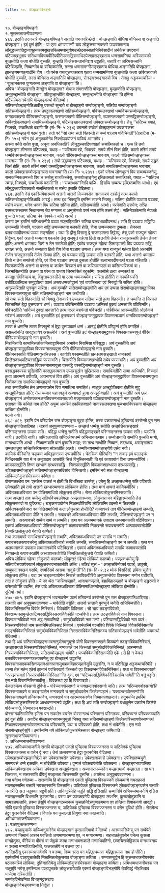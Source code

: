 ```yaml
---
title: १०. बोज्झङ्गविभङ्गो

---
```

१०. बोज्झङ्गविभङ्गो  
१. सुत्तन्तभाजनीयवण्णना  
४६६. इदानि तदनन्तरे बोज्झङ्गविभङ्गे सत्ताति गणनपरिच्छेदो। बोज्झङ्गाति बोधिया बोधिस्स वा अङ्गाति बोज्झङ्गा। इदं वुत्तं होति – या एसा धम्मसामग्गी याय लोकुत्तरमग्गक्खणे उप्पज्जमानाय लीनुद्धच्चपतिट्ठानायूहनकामसुखत्तकिलमथानुयोगउच्छेदसस्सताभिनिवेसादीनं अनेकेसं उपद्दवानं पटिपक्खभूताय सतिधम्मविचयवीरियपीतिपस्सद्धिसमाधिउपेक्खासङ्खाताय धम्मसामग्गिया अरियसावको बुज्झतीति कत्वा बोधीति वुच्चति, बुज्झति किलेससन्ताननिद्दाय उट्ठहति, चत्तारि वा अरियसच्चानि पटिविज्झति, निब्बानमेव वा सच्छिकरोति, तस्सा धम्मसामग्गीसङ्खाताय बोधिया अङ्गातिपि बोज्झङ्गा, झानङ्गमग्गङ्गादीनि विय। यो पनेस यथावुत्तप्पकाराय एताय धम्मसामग्गिया बुज्झतीति कत्वा अरियसावको बोधीति वुच्चति, तस्स बोधिस्स अङ्गातिपि बोज्झङ्गा, सेनङ्गरथङ्गादयो विय। तेनाहु अट्ठकथाचरिया – ‘‘बुज्झनकस्स पुग्गलस्स अङ्गाति वा बोज्झङ्गा’’ति।  
अपिच ‘‘बोज्झङ्गाति केनट्ठेन बोज्झङ्गा? बोधाय संवत्तन्तीति बोज्झङ्गा, बुज्झन्तीति बोज्झङ्गा, अनुबुज्झन्तीति बोज्झङ्गा, पटिबुज्झन्तीति बोज्झङ्गा, सम्बुज्झन्तीति बोज्झङ्गा’’ति इमिना पटिसम्भिदानयेनापि बोज्झङ्गत्थो वेदितब्बो।  
सतिसम्बोज्झङ्गोतिआदीसु पसत्थो सुन्दरो च बोज्झङ्गो सम्बोज्झङ्गो, सतियेव सम्बोज्झङ्गो सतिसम्बोज्झङ्गो। तत्थ उपट्ठानलक्खणो सतिसम्बोज्झङ्गो, पविचयलक्खणो धम्मविचयसम्बोज्झङ्गो, पग्गहलक्खणो वीरियसम्बोज्झङ्गो, फरणलक्खणो पीतिसम्बोज्झङ्गो, उपसमलक्खणो पस्सद्धिसम्बोज्झङ्गो, अविक्खेपलक्खणो समाधिसम्बोज्झङ्गो, पटिसङ्खानलक्खणो उपेक्खासम्बोज्झङ्गो। तेसु ‘‘सतिञ्च ख्वाहं, भिक्खवे, सब्बत्थिकं वदामी’’ति (सं॰ नि॰ ५.२३४) वचनतो सब्बेसं बोज्झङ्गानं उपकारकत्ता सतिसम्बोज्झङ्गो पठमं वुत्तो। ततो परं ‘‘सो तथा सतो विहरन्तो तं धम्मं पञ्ञाय पविचिनती’’तिआदिना (म॰ नि॰ १५०) नयेन एवं अनुक्कमेनेव निक्खेपपयोजनं पाळियं आगतमेव।  
कस्मा पनेते सत्तेव वुत्ता, अनूना अनधिकाति? लीनुद्धच्चपटिपक्खतो सब्बत्थिकतो च। एत्थ हि तयो बोज्झङ्गा लीनस्स पटिपक्खा, यथाह – ‘‘यस्मिञ्च खो, भिक्खवे, समये लीनं चित्तं होति, कालो तस्मिं समये धम्मविचयसम्बोज्झङ्गस्स भावनाय, कालो वीरियसम्बोज्झङ्गस्स भावनाय, कालो पीतिसम्बोज्झङ्गस्स भावनाया’’ति (सं॰ नि॰ ५.२३४)। तयो उद्धच्चस्स पटिपक्खा, यथाह – ‘‘यस्मिञ्च खो, भिक्खवे, समये उद्धतं चित्तं होति, कालो तस्मिं समये पस्सद्धिसम्बोज्झङ्गस्स भावनाय, कालो समाधिसम्बोज्झङ्गस्स भावनाय, कालो उपेक्खासम्बोज्झङ्गस्स भावनाया’’ति (सं॰ नि॰ ५.२३४)। एको पनेत्थ लोणधूपनं विय सब्बब्यञ्जनेसु, सब्बकम्मिकअमच्चो विय च सब्बेसु राजकिच्चेसु, सब्बबोज्झङ्गेसु इच्छितब्बतो सब्बत्थिको, यथाह – ‘‘सतिञ्च ख्वाहं, भिक्खवे, सब्बत्थिकं वदामी’’ति। ‘‘सब्बत्थक’’न्तिपि पाळि। द्विन्नम्पि सब्बत्थ इच्छितब्बन्ति अत्थो। एवं लीनुद्धच्चपटिपक्खतो सब्बत्थिकतो च सत्तेव वुत्ताति वेदितब्बा।  
४६७. इदानि नेसं एकस्मिंयेवारम्मणे अत्तनो अत्तनो किच्चवसेन नानाकरणं दस्सेतुं तत्थ कतमो सतिसम्बोज्झङ्गोतिआदि आरद्धं। तत्थ इध भिक्खूति इमस्मिं सासने भिक्खु। सतिमा होतीति पञ्ञाय पञ्ञवा, यसेन यसवा, धनेन धनवा विय सतिया सतिमा होति, सतिसम्पन्नोति अत्थो। परमेनाति उत्तमेन; तञ्हि परमत्थसच्चस्स निब्बानस्स चेव मग्गस्स च अनुलोमतो परमं नाम होति उत्तमं सेट्ठं। सतिनेपक्केनाति नेपक्कं वुच्चति पञ्ञा; सतिया चेव नेपक्केन चाति अत्थो।  
कस्मा पन इमस्मिं सतिभाजनीये पञ्ञा सङ्गहिताति? सतिया बलवभावदीपनत्थं। सति हि पञ्ञाय सद्धिम्पि उप्पज्जति विनापि, पञ्ञाय सद्धिं उप्पज्जमाना बलवती होति, विना उप्पज्जमाना दुब्बला। तेनस्सा बलवभावदीपनत्थं पञ्ञा सङ्गहिता। यथा हि द्वीसु दिसासु द्वे राजमहामत्ता तिट्ठेय्युं; तेसु एको राजपुत्तं गहेत्वा तिट्ठेय्य, एको अत्तनो धम्मताय एककोव तेसु राजपुत्तं गहेत्वा ठितो अत्तनोपि तेजेन राजपुत्तस्सपि तेजेन तेजवा होति; अत्तनो धम्मताय ठितो न तेन समतेजो होति; एवमेव राजपुत्तं गहेत्वा ठितमहामत्तो विय पञ्ञाय सद्धिं उप्पन्ना सति, अत्तनो धम्मताय ठितो विय विना पञ्ञाय उप्पन्ना। तत्थ यथा राजपुत्तं गहेत्वा ठितो अत्तनोपि तेजेन राजपुत्तस्सपि तेजेन तेजवा होति, एवं पञ्ञाय सद्धिं उप्पन्ना सति बलवती होति; यथा अत्तनो धम्मताय ठितो न तेन समतेजो होति, एवं विना पञ्ञाय उप्पन्ना दुब्बला होतीति बलवभावदीपनत्थं पञ्ञा गहिताति।  
चिरकतम्पीति अत्तनो वा परस्स वा कायेन चिरकतं वत्तं वा कसिणमण्डलं वा कसिणपरिकम्मं वा। चिरभासितम्पीति अत्तना वा परेन वा वाचाय चिरभासितं बहुकम्पि, वत्तसीसे ठत्वा धम्मकथं वा कम्मट्ठानविनिच्छयं वा, विमुत्तायतनसीसे वा ठत्वा धम्मकथमेव। सरिता होतीति तं कायविञ्ञत्तिं वचीविञ्ञत्तिञ्च समुट्ठापेत्वा पवत्तं अरूपधम्मकोट्ठासं ‘एवं उप्पज्जित्वा एवं निरुद्धो’ति सरिता होति। अनुस्सरिताति पुनप्पुनं सरिता। अयं वुच्चति सतिसम्बोज्झङ्गोति अयं एवं उप्पन्ना सेसबोज्झङ्गसमुट्ठापिका विपस्सनासम्पयुत्ता सति सतिसम्बोज्झङ्गो नाम कथीयति।  
सो तथा सतो विहरन्तोति सो भिक्खु तेनाकारेन उप्पन्नाय सतिया सतो हुत्वा विहरन्तो। तं धम्मन्ति तं चिरकतं चिरभासितं हेट्ठा वुत्तप्पकारं धम्मं। पञ्ञाय पविचिनतीति पञ्ञाय ‘अनिच्चं दुक्खं अनत्ता’ति पविचिनति। पविचरतीति ‘अनिच्चं दुक्खं अनत्ता’ति तत्थ पञ्ञं चरापेन्तो पविचरति। परिवीमंसं आपज्जतीति ओलोकनं गवेसनं आपज्जति। अयं वुच्चतीति इदं वुत्तप्पकारं बोज्झङ्गसमुट्ठापकं विपस्सनाञाणं धम्मविचयसम्बोज्झङ्गो नाम वुच्चति।  
तस्स तं धम्मन्ति तस्स भिक्खुनो तं हेट्ठा वुत्तप्पकारं धम्मं। आरद्धं होतीति परिपुण्णं होति पग्गहितं। असल्लीनन्ति आरद्धत्तायेव असल्लीनं। अयं वुच्चतीति इदं बोज्झङ्गसमुट्ठापकं विपस्सनासम्पयुत्तं वीरियं वीरियसम्बोज्झङ्गो नाम वुच्चति।  
निरामिसाति कामामिसलोकामिसवट्टामिसानं अभावेन निरामिसा परिसुद्धा। अयं वुच्चतीति अयं बोज्झङ्गसमुट्ठापिका विपस्सनासम्पयुत्ता पीति पीतिसम्बोज्झङ्गो नाम वुच्चति।  
पीतिमनस्साति पीतिसम्पयुत्तचित्तस्स। कायोपि पस्सम्भतीति खन्धत्तयसङ्खातो नामकायो किलेसदरथपटिप्पस्सद्धिया पस्सम्भति। चित्तम्पीति विञ्ञाणक्खन्धोपि तथेव पस्सम्भति। अयं वुच्चतीति अयं बोज्झङ्गसमुट्ठापिका विपस्सनासम्पयुत्ता पस्सद्धि पस्सद्धिसम्बोज्झङ्गो नाम वुच्चति।  
पस्सद्धकायस्स सुखिनोति पस्सद्धकायताय उप्पन्नसुखेन सुखितस्स। समाधियतीति सम्मा आधियति, निच्चलं हुत्वा आरम्मणे ठपीयति, अप्पनाप्पत्तं विय होति। अयं वुच्चतीति अयं बोज्झङ्गसमुट्ठापिका विपस्सनासम्पयुत्ता चित्तेकग्गता समाधिसम्बोज्झङ्गो नाम वुच्चति।  
तथा समाहितन्ति तेन अप्पनाप्पत्तेन विय समाधिना समाहितं। साधुकं अज्झुपेक्खिता होतीति सुट्ठु अज्झुपेक्खिता होति; तेसं धम्मानं पहानवड्ढने अब्यावटो हुत्वा अज्झुपेक्खति। अयं वुच्चतीति अयं छन्नं बोज्झङ्गानं अनोसक्कनअनतिवत्तनभावसाधको मज्झत्ताकारो उपेक्खासम्बोज्झङ्गो नाम वुच्चति।  
एत्तावता किं कथितं नाम होति? अपुब्बं अचरिमं एकचित्तक्खणे नानारसलक्खणा पुब्बभागविपस्सना बोज्झङ्गा कथिता होन्तीति।  
पठमो नयो।  
४६८-४६९. इदानि येन परियायेन सत्त बोज्झङ्गा चुद्दस होन्ति, तस्स पकासनत्थं दुतियनयं दस्सेन्तो पुन सत्त बोज्झङ्गातिआदिमाह। तत्रायं अनुपुब्बपदवण्णना – अज्झत्तं धम्मेसु सतीति अज्झत्तिकसङ्खारे परिग्गण्हन्तस्स उप्पन्ना सति। बहिद्धा धम्मेसु सतीति बहिद्धासङ्खारे परिग्गण्हन्तस्स उप्पन्ना सति। यदपीति यापि। तदपीति सापि। अभिञ्ञायाति अभिञ्ञेय्यधम्मे अभिजाननत्थाय। सम्बोधायाति सम्बोधि वुच्चति मग्गो, मग्गत्थायाति अत्थो। निब्बानायाति वानं वुच्चति तण्हा; सा तत्थ नत्थीति निब्बानं, तदत्थाय, असङ्खताय अमतधातुया सच्छिकिरियत्थाय संवत्ततीति अत्थो। धम्मविचयसम्बोज्झङ्गेपि एसेव नयो।  
कायिकं वीरियन्ति चङ्कमं अधिट्ठहन्तस्स उप्पन्नवीरियं। चेतसिकं वीरियन्ति ‘‘न तावाहं इमं पल्लङ्कं भिन्दिस्सामि याव मे न अनुपादाय आसवेहि चित्तं विमुच्चिस्सती’’ति एवं कायपयोगं विना उप्पन्‍नवीरियं। कायपस्सद्धीति तिण्णं खन्धानं दरथपस्सद्धि। चित्तपस्सद्धीति विञ्‍ञाणक्खन्धस्स दरथपस्सद्धि। उपेक्खासम्बोज्झङ्गे सतिसम्बोज्झङ्गसदिसोव विनिच्छयो। इमस्मिं नये सत्त बोज्झङ्गा लोकियलोकुत्तरमिस्सका कथिता।  
पोराणकत्थेरा पन ‘एत्तकेन पाकटं न होती’ति विभजित्वा दस्सेसुं। एतेसु हि अज्झत्तधम्मेसु सति पविचयो उपेक्खाति इमे तयो अत्तनो खन्धारम्मणत्ता लोकियाव होन्ति। तथा मग्गं अप्पत्तं कायिकवीरियं। अवितक्‍कअविचारा पन पीतिसमाधियो लोकुत्तरा होन्ति। सेसा लोकियलोकुत्तरमिस्सकाति।  
तत्थ अज्झत्तं ताव धम्मेसु सतिपविचयउपेक्खा अज्झत्तारम्मणा, लोकुत्तरा पन बहिद्धारम्मणाति तेसं लोकुत्तरभावो मा युज्‍जित्थ। चङ्कमप्पयोगेन निब्बत्तवीरियम्पि लोकियन्ति वदन्तो न किलमति। अवितक्‍कअविचारा पन पीतिसमाधियो कदा लोकुत्तरा होन्तीति? कामावचरे ताव पीतिसम्बोज्झङ्गो लब्भति, अवितक्‍कअविचारा पीति न लब्भति। रूपावचरे अवितक्‍कअविचारा पीति लब्भति, पीतिसम्बोज्झङ्गो पन न लब्भति। अरूपावचरे सब्बेन सब्बं न लब्भति। एत्थ पन अलब्भमानकं उपादाय लब्भमानकापि पटिक्खित्ता। एवमयं अवितक्‍कअविचारो पीतिसम्बोज्झङ्गो कामावचरतोपि निक्खन्तो रूपावचरतोपि अरूपावचरतोपीति निब्बत्तितलोकुत्तरो येवाति कथितो।  
तथा कामावचरे समाधिसम्बोज्झङ्गो लब्भति, अवितक्‍कअविचारो पन समाधि न लब्भति। रूपावचरअरूपावचरेसु अवितक्‍कअविचारो समाधि लब्भति, समाधिसम्बोज्झङ्गो पन न लब्भति। एत्थ पन अलब्भमानकं उपादाय लब्भमानकोपि पटिक्खित्तो। एवमयं अवितक्‍कअविचारो समाधि कामावचरतोपि निक्खन्तो रूपावचरतोपि अरूपावचरतोपीति निब्बत्तितलोकुत्तरो येवाति कथितो।  
अपिच लोकियं गहेत्वा लोकुत्तरो कातब्बो; लोकुत्तरं गहेत्वा लोकियो कातब्बो। अज्झत्तधम्मेसु हि सतिपविचयउपेक्खानं लोकुत्तरभावनाकालोपि अत्थि। तत्रिदं सुत्तं – ‘‘अज्झत्तविमोक्खं ख्वाहं, आवुसो, सब्बुपादानक्खयं वदामि; एवमस्सिमे आसवा नानुसेन्ती’’ति (सं॰ नि॰ २.३२ थोकं विसदिसं) इमिना सुत्तेन लोकुत्तरा होन्ति। यदा पन चङ्कमपयोगेन निब्बत्ते कायिकवीरिये अनुपसन्तेयेव विपस्सना मग्गेन घटीयति, तदा तं लोकुत्तरं होति। ये पन थेरा ‘‘कसिणज्झाने, आनापानज्झाने, ब्रह्मविहारज्झाने च बोज्झङ्गो उद्धरन्तो न वारेतब्बो’’ति वदन्ति, तेसं वादे अवितक्‍कअविचारा पीतिसमाधिसम्बोज्झङ्गा लोकिया होन्तीति।  
दुतियो नयो।  
४७०-४७१. इदानि बोज्झङ्गानं भावनावसेन पवत्तं ततियनयं दस्सेन्तो पुन सत्त बोज्झङ्गातिआदिमाह। तत्थापि अयं अनुपुब्बपदवण्णना – भावेतीति वड्ढेति; अत्तनो सन्ताने पुनप्पुनं जनेति अभिनिब्बत्तेति। विवेकनिस्सितन्ति विवेके निस्सितं। विवेकोति विवित्तता। सो चायं तदङ्गविवेको, विक्खम्भनसमुच्छेदपटिप्पस्सद्धिनिस्सरणविवेकोति पञ्‍चविधो। तत्थ तदङ्गविवेको नाम विपस्सना। विक्खम्भनविवेको नाम अट्ठ समापत्तियो। समुच्छेदविवेको नाम मग्गो। पटिप्पस्सद्धिविवेको नाम फलं। निस्सरणविवेको नाम सब्बनिमित्तनिस्सटं निब्बानं। एवमेतस्मिं पञ्‍चविधे विवेके निस्सितं विवेकनिस्सितन्ति तदङ्गविवेकनिस्सितं समुच्छेदविवेकनिस्सितं निस्सरणविवेकनिस्सितञ्‍च सतिसम्बोज्झङ्गं भावेतीति अयमत्थो वेदितब्बो।  
तथा हि अयं सतिसम्बोज्झङ्गभावनानुयोगमनुयुत्तो योगी विपस्सनाक्खणे किच्‍चतो तदङ्गविवेकनिस्सितं, अज्झासयतो निस्सरणविवेकनिस्सितं, मग्गकाले पन किच्‍चतो समुच्छेदविवेकनिस्सितं, आरम्मणतो निस्सरणविवेकनिस्सितं, सतिसम्बोज्झङ्गं भावेति। पञ्‍चविवेकनिस्सितम्पीति एके। ते हि न केवलं बलवविपस्सनामग्गफलक्खणेसु एव बोज्झङ्गं उद्धरन्ति, विपस्सनापादककसिणज्झानआनापानासुभब्रह्मविहारज्झानेसुपि उद्धरन्ति, न च पटिसिद्धा अट्ठकथाचरियेहि । तस्मा तेसं मतेन एतेसं झानानं पवत्तिक्खणे किच्‍चतो एव विक्खम्भनविवेकनिस्सितं। यथा च विपस्सनाक्खणे ‘‘अज्झासयतो निस्सरणविवेकनिस्सित’’न्ति वुत्तं, एवं ‘‘पटिप्पस्सद्धिविवेकनिस्सितम्पि भावेती’’ति वत्तुं वट्टति। एस नयो विरागनिस्सितादीसु। विवेकत्था एव हि विरागादयो।  
केवलञ्‍चेत्थ वोस्सग्गो दुविधो – परिच्‍चागवोस्सग्गो च पक्खन्दनवोस्सग्गो चाति। तत्थ ‘परिच्‍चागवोस्सग्गो’ति विपस्सनाक्खणे च तदङ्गवसेन मग्गक्खणे च समुच्छेदवसेन किलेसप्पहानं। ‘पक्खन्दनवोस्सग्गो’ति विपस्सनाक्खणे तन्‍निन्‍नभावेन, मग्गक्खणे पन आरम्मणकरणेन निब्बानपक्खन्दनं। तदुभयम्पि इमस्मिं लोकियलोकुत्तरमिस्सके अत्थवण्णनानये वट्टति। तथा हि अयं सति सम्बोज्झङ्गो यथावुत्तेन पकारेन किलेसे परिच्‍चजति, निब्बानञ्‍च पक्खन्दति।  
वोस्सग्गपरिणामिन्ति इमिना पन सकलेन वचनेन वोस्सग्गत्थं परिणमन्तं परिणतञ्‍च, परिपच्‍चन्तं परिपक्‍कञ्‍चाति इदं वुत्तं होति। अयञ्हि बोज्झङ्गभावनमनुयुत्तो भिक्खु यथा सतिसम्बोज्झङ्गो किलेसपरिच्‍चागवोस्सग्गत्थं निब्बानपक्खन्दनवोस्सग्गत्थञ्‍च परिपच्‍चति, यथा च परिपक्‍को होति, तथा नं भावेतीति। एस नयो सेसबोज्झङ्गेसुपि। इमस्मिम्पि नये लोकियलोकुत्तरमिस्सका बोज्झङ्गा कथिताति।  
सुत्तन्तभाजनीयवण्णना।  
२. अभिधम्मभाजनीयवण्णना  
४७२. अभिधम्मभाजनीये सत्तपि बोज्झङ्गे एकतो पुच्छित्वा विस्सज्‍जनस्स च पाटियेक्‍कं पुच्छित्वा विस्सज्‍जनस्स च वसेन द्वे नया। तेसं अत्थवण्णना हेट्ठा वुत्तनयेनेव वेदितब्बा।  
उपेक्खासम्बोज्झङ्गनिद्देसे पन उपेक्खनवसेन उपेक्खा। उपेक्खनाकारो उपेक्खना। उपेक्खितब्बयुत्ते समप्पवत्ते धम्मे इक्खति, न चोदेतीति उपेक्खा। पुग्गलं उपेक्खापेतीति उपेक्खना । बोज्झङ्गभावप्पत्तिया लोकियउपेक्खनाय अधिका उपेक्खना अज्झुपेक्खना। अब्यापारापज्‍जनेन मज्झत्तभावो मज्झत्तता। सा पन चित्तस्स, न सत्तस्साति दीपेतुं मज्झत्तता चित्तस्साति वुत्तन्ति। अयमेत्थ अनुपुब्बपदवण्णना।  
नया पनेत्थ गणेतब्बा – सत्तन्‍नम्पि हि बोज्झङ्गानं एकतो पुच्छित्वा विस्सज्‍जने एकेकमग्गे नयसहस्सं नयसहस्सन्ति चत्तारि नयसहस्सानि विभत्तानि। पाटियेक्‍कं पुच्छित्वा विस्सज्‍जने एकेकबोज्झङ्गवसेन चत्तारि चत्तारीति सत्त चतुक्‍का अट्ठवीसति। तानि पुरिमेहि चतूहि सद्धिं द्वत्तिंसाति सब्बानिपि अभिधम्मभाजनीये द्वत्तिंस नयसहस्सानि विभत्तानि कुसलानेव। यस्मा पन फलक्खणेपि बोज्झङ्गा लब्भन्ति, कुसलहेतुकानि च सामञ्‍ञफलानि, तस्मा तेसुपि बोज्झङ्गदस्सनत्थं कुसलनिद्देसपुब्बङ्गमाय एव तन्तिया विपाकनयो आरद्धो। सोपि एकतो पुच्छित्वा विस्सज्‍जनस्स च, पाटियेक्‍कं पुच्छित्वा विस्सज्‍जनस्स च वसेन दुविधो होति। सेसमेत्थ हेट्ठा वुत्तनयेनेव वेदितब्बं। विपाके पन कुसलतो तिगुणा नया कातब्बाति।  
अभिधम्मभाजनीयवण्णना।  
३. पञ्हापुच्छकवण्णना  
४८२. पञ्हापुच्छके पाळिअनुसारेनेव बोज्झङ्गानं कुसलादिभावो वेदितब्बो। आरम्मणत्तिकेसु पन सब्बेपेते अप्पमाणं निब्बानं आरब्भ पवत्तितो अप्पमाणारम्मणा एव, न मग्गारम्मणा। सहजातहेतुवसेन पनेत्थ कुसला मग्गहेतुका, वीरियं वा वीमंसं वा जेट्ठकं कत्वा मग्गभावनाकाले मग्गाधिपतिनो, छन्दचित्तजेट्ठिकाय मग्गभावनाय न वत्तब्बा मग्गाधिपतिनोति, फलकालेपि न वत्तब्बा एव।  
अतीतादीसु एकारम्मणभावेनपि न वत्तब्बा, निब्बानस्स पन बहिद्धाधम्मत्ता बहिद्धारम्मणा नाम होन्तीति। एवमेतस्मिं पञ्हापुच्छकेपि निब्बत्तितलोकुत्तराव बोज्झङ्गा कथिता । सम्मासम्बुद्धेन हि सुत्तन्तभाजनीयस्सेव पठमनयस्मिं लोकिया, दुतियततियेसु लोकियलोकुत्तरमिस्सका बोज्झङ्गा कथिता। अभिधम्मभाजनीयस्स पन चतूसुपि नयेसु इमस्मिञ्‍च पञ्हापुच्छके लोकुत्तरायेवाति एवमयं बोज्झङ्गविभङ्गोपि तेपरिवट्टं नीहरित्वाव भाजेत्वा दस्सितोति।  
सम्मोहविनोदनिया विभङ्गट्ठकथाय  
बोज्झङ्गविभङ्गवण्णना निट्ठिता।  